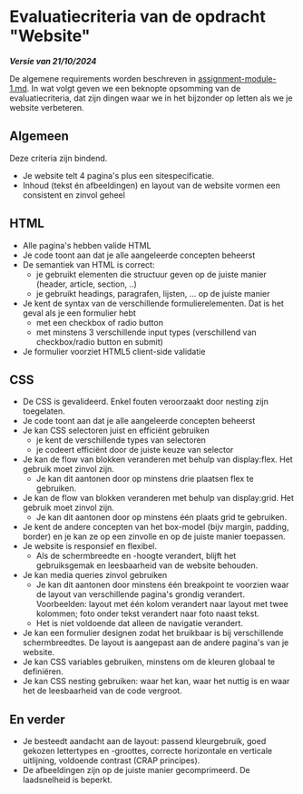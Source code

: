 # Evaluatiecriteria van de opdracht "Website"
***Versie van 21/10/2024***

De algemene requirements worden beschreven in [assignment-module-1.md](https://github.com/UCLL-Frontend/oefeningen-frontend-deel1/edit/main/assignment-module-1.md). 
In wat volgt geven we een beknopte opsomming van de evaluatiecriteria, dat zijn dingen waar we in het bijzonder op letten als we je website verbeteren. 

## Algemeen
Deze criteria zijn bindend. 
- Je website telt 4 pagina's plus een sitespecificatie. 
- Inhoud (tekst én afbeeldingen) en layout van de website vormen een consistent en zinvol geheel



## HTML
- Alle pagina's hebben valide HTML
- Je code toont aan dat je alle aangeleerde concepten beheerst
- De semantiek van HTML is correct: 
    - je gebruikt elementen die structuur geven op de juiste manier (header, article, section, ..)
    - je gebruikt headings, paragrafen, lijsten, ... op de juiste manier
- Je kent de syntax van de verschillende formulierelementen. Dat is het geval als je een formulier hebt
    - met een checkbox of radio button 
    - met minstens 3 verschillende input types (verschillend van checkbox/radio button en submit)
- Je formulier voorziet HTML5 client-side validatie

## CSS
- De CSS is gevalideerd. Enkel fouten veroorzaakt door nesting zijn toegelaten.
- Je code toont aan dat je alle aangeleerde concepten beheerst
- Je kan CSS selectoren juist en efficiënt gebruiken
    - je kent de verschillende types van selectoren
    - je codeert efficiënt door de juiste keuze van selector
- Je kan de flow van blokken veranderen met behulp van display:flex. Het gebruik moet zinvol zijn. 
    - Je kan dit aantonen door op minstens drie plaatsen flex te gebruiken. 
- Je kan de flow van blokken veranderen met behulp van display:grid. Het gebruik moet zinvol zijn. 
    - Je kan dit aantonen door op minstens één plaats grid te gebruiken. 
- Je kent de andere concepten van het box-model (bijv margin, padding, border) en je kan ze op een zinvolle en op de juiste manier toepassen.
- Je website is responsief en flexibel. 
    - Als de schermbreedte en -hoogte verandert, blijft het gebruiksgemak en leesbaarheid van de website behouden. 
- Je kan media queries zinvol gebruiken
    - Je kan dit aantonen door minstens één breakpoint te voorzien waar de layout van verschillende pagina's grondig verandert. Voorbeelden: layout met één kolom verandert naar layout met twee kolommen; foto onder tekst verandert naar foto naast tekst. 
    - Het is niet voldoende dat alleen de navigatie verandert. 
- Je kan een formulier designen zodat het bruikbaar is bij verschillende schermbreedtes. De layout is aangepast aan de andere pagina's van je website. 
- Je kan CSS variables gebruiken, minstens om de kleuren globaal te definiëren. 
- Je kan CSS nesting gebruiken: waar het kan, waar het nuttig is en waar het de leesbaarheid van de code vergroot.

## En verder
- Je besteedt aandacht aan de layout: passend kleurgebruik, goed gekozen lettertypes en -groottes, correcte horizontale en verticale uitlijning, voldoende contrast (CRAP principes).
- De afbeeldingen zijn op de juiste manier gecomprimeerd. De laadsnelheid is beperkt.
